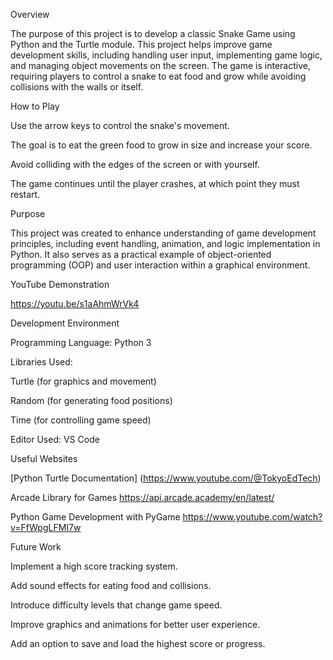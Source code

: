 Overview

The purpose of this project is to develop a classic Snake Game using Python and the Turtle module. 
This project helps improve game development skills, including handling user input, implementing game logic, and managing object movements on the screen. 
The game is interactive, requiring players to control a snake to eat food and grow while avoiding collisions with the walls or itself.

How to Play

Use the arrow keys to control the snake's movement.

The goal is to eat the green food to grow in size and increase your score.

Avoid colliding with the edges of the screen or with yourself.

The game continues until the player crashes, at which point they must restart.

Purpose

This project was created to enhance understanding of game development principles, including event handling, animation, and logic implementation in Python. 
It also serves as a practical example of object-oriented programming (OOP) and user interaction within a graphical environment.

YouTube Demonstration

https://youtu.be/s1aAhmWrVk4

Development Environment

Programming Language: Python 3

Libraries Used:

Turtle (for graphics and movement)

Random (for generating food positions)

Time (for controlling game speed)

Editor Used: VS Code 

Useful Websites

[Python Turtle Documentation] (https://www.youtube.com/@TokyoEdTech)

Arcade Library for Games https://api.arcade.academy/en/latest/

Python Game Development with PyGame https://www.youtube.com/watch?v=FfWpgLFMI7w

Future Work

Implement a high score tracking system.

Add sound effects for eating food and collisions.

Introduce difficulty levels that change game speed.

Improve graphics and animations for better user experience.

Add an option to save and load the highest score or progress.
